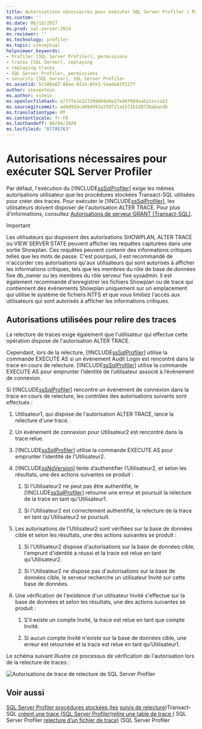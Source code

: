```yaml
---
title: Autorisations nécessaires pour exécuter SQL Server Profiler | Microsoft Docs
ms.custom: ''
ms.date: 06/13/2017
ms.prod: sql-server-2014
ms.reviewer: ''
ms.technology: profiler
ms.topic: conceptual
helpviewer_keywords:
- Profiler [SQL Server Profiler], permissions
- traces [SQL Server], replaying
- replaying traces
- SQL Server Profiler, permissions
- security [SQL Server], SQL Server Profiler
ms.assetid: 5c580a87-88ae-4314-8fe1-54ade83f227f
author: stevestein
ms.author: sstein
ms.openlocfilehash: e73ffe2e127299db9a9e37e48f089aab2cccca52
ms.sourcegitcommit: ad4d92dce894592a259721a1571b1d8736abacdb
ms.translationtype: MT
ms.contentlocale: fr-FR
ms.lasthandoff: 08/04/2020
ms.locfileid: "87705763"
---
```

# <a name="permissions-required-to-run-sql-server-profiler"></a>Autorisations nécessaires pour exécuter SQL Server Profiler
  Par défaut, l'exécution du [!INCLUDE[ssSqlProfiler](../../../includes/sssqlprofiler-md.md)] exige les mêmes autorisations utilisateur que les procédures stockées Transact-SQL utilisées pour créer des traces. Pour exécuter le [!INCLUDE[ssSqlProfiler](../../../includes/sssqlprofiler-md.md)], les utilisateurs doivent disposer de l'autorisation ALTER TRACE. Pour plus d’informations, consultez [Autorisations de serveur GRANT &#40;Transact-SQL&#41;](/sql/t-sql/statements/grant-server-permissions-transact-sql).

> [!IMPORTANT]
>  Les utilisateurs qui disposent des autorisations SHOWPLAN, ALTER TRACE ou VIEW SERVER STATE peuvent afficher les requêtes capturées dans une sortie Showplan. Ces requêtes peuvent contenir des informations critiques telles que les mots de passe. C'est pourquoi, il est recommandé de n'accorder ces autorisations qu'aux utilisateurs qui sont autorisés à afficher les informations critiques, tels que les membres du rôle de base de données fixe db_owner ou les membres du rôle serveur fixe sysadmin. Il est également recommandé d'enregistrer les fichiers Showplan ou de trace qui contiennent des événements Showplan uniquement sur un emplacement qui utilise le système de fichiers NTFS et que vous limitiez l'accès aux utilisateurs qui sont autorisés à afficher les informations critiques.

## <a name="permissions-used-to-replay-traces"></a>Autorisations utilisées pour relire des traces
 La relecture de traces exige également que l'utilisateur qui effectue cette opération dispose de l'autorisation ALTER TRACE.

 Cependant, lors de la relecture, [!INCLUDE[ssSqlProfiler](../../../includes/sssqlprofiler-md.md)] utilise la commande EXECUTE AS si un événement Audit Login est rencontré dans la trace en cours de relecture. [!INCLUDE[ssSqlProfiler](../../../includes/sssqlprofiler-md.md)] utilise la commande EXECUTE AS pour emprunter l’identité de l’utilisateur associé à l’événement de connexion.

 Si [!INCLUDE[ssSqlProfiler](../../../includes/sssqlprofiler-md.md)] rencontre un événement de connexion dans la trace en cours de relecture, les contrôles des autorisations suivants sont effectués :

1.  Utilisateur1, qui dispose de l'autorisation ALTER TRACE, lance la relecture d'une trace.

2.  Un événement de connexion pour Utilisateur2 est rencontré dans la trace relue.

3.  [!INCLUDE[ssSqlProfiler](../../../includes/sssqlprofiler-md.md)] utilise la commande EXECUTE AS pour emprunter l’identité de l’Utilisateur2.

4.  [!INCLUDE[ssNoVersion](../../includes/ssnoversion-md.md)] tente d’authentifier l’Utilisateur2, et selon les résultats, une des actions suivantes se produit :

    1.  Si l'Utilisateur2 ne peut pas être authentifié, le [!INCLUDE[ssSqlProfiler](../../../includes/sssqlprofiler-md.md)] retourne une erreur et poursuit la relecture de la trace en tant qu'Utilisateur1.

    2.  Si l'Utilisateur2 est correctement authentifié, la relecture de la trace en tant qu'Utilisateur2 se poursuit.

5.  Les autorisations de l'Utilisateur2 sont vérifiées sur la base de données cible et selon les résultats, une des actions suivantes se produit :

    1.  Si l'Utilisateur2 dispose d'autorisations sur la base de données cible, l'emprunt d'identité a réussi et la trace est relue en tant qu'Utilisateur2.

    2.  Si l'Utilisateur2 ne dispose pas d'autorisations sur la base de données cible, le serveur recherche un utilisateur Invité sur cette base de données.

6.  Une vérification de l'existence d'un utilisateur Invité s'effectue sur la base de données et selon les résultats, une des actions suivantes se produit :

    1.  S'il existe un compte Invité, la trace est relue en tant que compte Invité.

    2.  Si aucun compte Invité n'existe sur la base de données cible, une erreur est retournée et la trace est relue en tant qu'Utilisateur1.

 Le schéma suivant illustre ce processus de vérification de l'autorisation lors de la relecture de traces :

 ![Autorisations de trace de relecture de SQL Server Profiler](../../database-engine/media/replaytracedecisiontree.gif "Autorisations de trace de relecture de SQL Server Profiler")

## <a name="see-also"></a>Voir aussi
 [SQL Server Profiler procédures stockées &#40;les](/sql/relational-databases/system-stored-procedures/sql-server-profiler-stored-procedures-transact-sql) [suivis de relecture](replay-traces.md)&#41;Transact-SQL [créent une trace &#40;SQL Server Profiler](create-a-trace-sql-server-profiler.md)&#41;[relire une table de trace &#40;](replay-a-trace-table-sql-server-profiler.md) SQL Server Profiler [relecture d’un fichier de trace&#41;](replay-a-trace-file-sql-server-profiler.md) &#40;SQL Server Profiler



